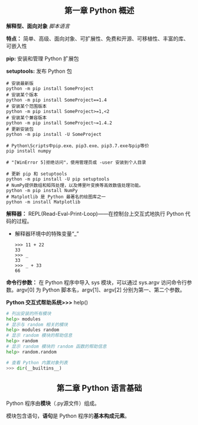 ## <center>第一章 Python 概述</center>
**解释型、面向对象** *脚本语言*

**特点：** 简单、高级、面向对象、可扩展性、免费和开源、可移植性、丰富的库、可嵌入性

**pip:** 安装和管理 Python 扩展包

**setuptools:** 发布 Python 包

```
# 安装最新版
python -m pip install SomeProject
# 安装某个版本
python -m pip install SomeProject==1.4
# 安装某个范围版本
python -m pip install SomeProject>=1,<2
# 安装某个兼容版本
python -m pip install SomeProject~=1.4.2
# 更新安装包
python -m pip install -U SomeProject

# Python\Scripts中pip.exe、pip3.exe、pip3.7.exe与pip等价
pip install numpy

# "[WinError 5]拒绝访问"，使用管理员或 -user 安装到个人目录
```

```
# 更新 pip 和 setuptools
python -m pip install -U pip setuptools
# NumPy提供数组和矩阵处理，以及傅里叶变换等高效数值处理功能。
python -m pip install NumPy
# Matplotlib 是 Python 最著名的绘图库之一
python -m install Matplotlib
```

**解释器：** REPL(Read-Eval-Print-Loop)——在控制台上交互式地执行 Python 代码的过程。
- 解释器环境中的特殊变量“\_”

	```
	>>> 11 + 22
	33
	>>> _
	33
	>>> _ + 33
	66
	```

**命令行参数：** 在 Python 程序中导入 sys 模块，可以通过 sys.argv 访问命令行参数。argv[0] 为 Python 脚本名，argv[1]、argv[2] 分别为第一、第二个参数。

**Python 交互式帮助系统>>>** help()
```Python
# 列出安装的所有模块
help> modules
# 显示与 random 相关的模块
help> modules random
# 显示 random 模块的帮助信息
help> random
# 显示 random 模块的 random 函数的帮助信息
help> random.random

# 查看 Python 内置对象列表
>>> dir(__builtins__)
```

## <center>第二章 Python 语言基础</center>
Python 程序由**模块**（.py源文件）组成。

模块包含语句，**语句**是 Python 程序的**基本构成元素**。




